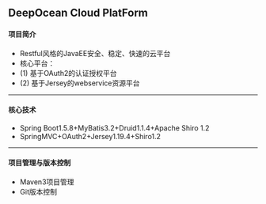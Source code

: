 DeepOcean Cloud PlatForm
---------------------------------------

#### 项目简介
* Restful风格的JavaEE安全、稳定、快速的云平台
* 核心平台：
* (1) 基于OAuth2的认证授权平台 
* (2) 基于Jersey的webservice资源平台
---------------------------------------
#### 核心技术
* Spring Boot1.5.8+MyBatis3.2+Druid1.1.4+Apache Shiro 1.2
* SpringMVC+OAuth2+Jersey1.19.4+Shiro1.2
---------------------------------------
#### 项目管理与版本控制
* Maven3项目管理
* Git版本控制

